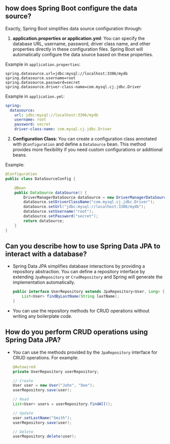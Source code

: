 ## how does Spring Boot configure the data source?

Exactly, Spring Boot simplifies data source configuration through:

1. **application.properties or application.yml**: You can specify the database URL, username, password, driver class name, and other properties directly in these configuration files. Spring Boot will automatically configure the data source based on these properties.

Example in `application.properties`:

```properties
spring.datasource.url=jdbc:mysql://localhost:3306/mydb
spring.datasource.username=root
spring.datasource.password=secret
spring.datasource.driver-class-name=com.mysql.cj.jdbc.Driver
```

Example in `application.yml`:

```yaml
spring:
  datasource:
    url: jdbc:mysql://localhost:3306/mydb
    username: root
    password: secret
    driver-class-name: com.mysql.cj.jdbc.Driver
```

2. **Configuration Class**: You can create a configuration class annotated with `@Configuration` and define a `DataSource` bean. This method provides more flexibility if you need custom configurations or additional beans.

Example:

```java
@Configuration
public class DataSourceConfig {

    @Bean
    public DataSource dataSource() {
        DriverManagerDataSource dataSource = new DriverManagerDataSource();
        dataSource.setDriverClassName("com.mysql.cj.jdbc.Driver");
        dataSource.setUrl("jdbc:mysql://localhost:3306/mydb");
        dataSource.setUsername("root");
        dataSource.setPassword("secret");
        return dataSource;
    }
}
```

## **Can you describe how to use Spring Data JPA to interact with a database?**

   - Spring Data JPA simplifies database interactions by providing a repository abstraction. You can define a repository interface by extending `JpaRepository` or `CrudRepository` and Spring will generate the implementation automatically.
     ```java
     public interface UserRepository extends JpaRepository<User, Long> {
         List<User> findByLastName(String lastName);
     }
     ```
   - You can use the repository methods for CRUD operations without writing any boilerplate code.

   ## **How do you perform CRUD operations using Spring Data JPA?**

   - You can use the methods provided by the `JpaRepository` interface for CRUD operations. For example:

     ```java
     @Autowired
     private UserRepository userRepository;

     // Create
     User user = new User("John", "Doe");
     userRepository.save(user);

     // Read
     List<User> users = userRepository.findAll();

     // Update
     user.setLastName("Smith");
     userRepository.save(user);

     // Delete
     userRepository.delete(user);
     ```
